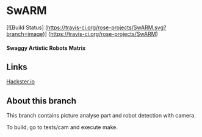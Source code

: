 # SwARM
[![Build Status]
(https://travis-ci.org/rose-projects/SwARM.svg?branch=image)]
(https://travis-ci.org/rose-projects/SwARM)

#### Swaggy Artistic Robots Matrix

## Links

[Hackster.io](https://www.hackster.io/perceval/swarm-c362dd)

## About this branch

This branch contains picture analyse part and robot detection with camera.

To build, go to tests/cam and execute make.
